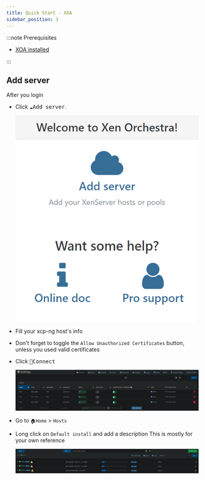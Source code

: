 ```yaml
---
title: Quick Start - XOA
sidebar_position: 3
---
```


:::note Prerequisites

- [XOA installed](./install-xoa)

:::

## Add server

After you login

- Click <kbd>☁️Add server</kbd>.

  ![xoa-welcome](img/xoa-welcome.png)

- Fill your xcp-ng host's info
- Don't forget to toggle the `Allow Unauthorized Certificates` button, unless you used valid certificates
- Click <kbd>💾Connect</kbd>

  ![xoa-connected-server](img/xoa-connected-server.png)

- Go to `🏠Home` > `Hosts`
- Long click on `Default install` and add a description
  This is mostly for your own reference

  ![xoa-host-description](img/xoa-host-description.png)

